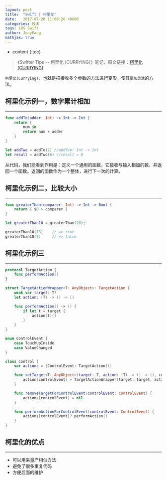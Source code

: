 ```yaml
---
layout: post
title:  "Swift | 柯里化"
date:   2017-07-28 11:00:20 +0800
categories: 技术
tags: iOS Swift
author: JonyFang
mathjax: true
---
```


* content
{:toc}

> 《Swifter Tips -- 柯里化 (CURRYING)》笔记，原文链接：[柯里化 (CURRYING)](http://swifter.tips/currying/)

`柯里化(Currying)`，也就是把接收多个参数的方法进行变形，使其`更加灵活`的方法。






## 柯里化示例一，数字累计相加
----

```swift
func addTo(adder: Int) -> Int -> Int {
    return {
        num in
        return num + adder
    }
}

let addTwo = addTo(2) //addTwo: Int -> Int
let result = addTwo(6) //result = 8
```

从代码，我们能看到作用是：定义一个通用的函数，它接收与输入相加的数，并返回一个函数。返回的函数作为一个整体，进行下一次的计算。


## 柯里化示例二，比较大小
----

```swift
func greaterThan(comparer: Int) -> Int -> Bool {
    return { $0 > comparer }
}

let greaterThan10 = greaterThan(10);

greaterThan10(13)    // => true
greaterThan10(9)     // => false
```


## 柯里化示例三
----

```swift
protocol TargetAction {
    func performAction()
}

struct TargetActionWrapper<T: AnyObject>: TargetAction {
    weak var target: T?
    let action: (T) -> () -> ()

    func performAction() -> () {
        if let t = target {
            action(t)()
        }
    }
}

enum ControlEvent {
    case TouchUpInside
    case ValueChanged
}

class Control {
    var actions = [ControlEvent: TargetAction]()

    func setTarget<T: AnyObject>(target: T, action: (T) -> () -> (), controlEvent: ControlEvent) {
        action[controlEvent] = TargetActionWrapper(target: target, action: action)
    }

    func removeTargetForControlEvent(controlEvent: ControlEvent) {
        actions[controlEvent] = nil
    }

    func performActionForControlEvent(controlEvent: ControlEvent) {
        actions[controlEvent]?.performAction()
    }
}
```


## 柯里化的优点
----

- 可以用来量产相似方法
- 避免了很多重复代码
- 方便后面的维护



